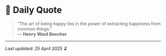# 📜 Daily Quote

> "The art of being happy lies in the power of extracting happiness from common things."  
> — **Henry Ward Beecher**

---

_Last updated: 25 April 2025 ⏳_
